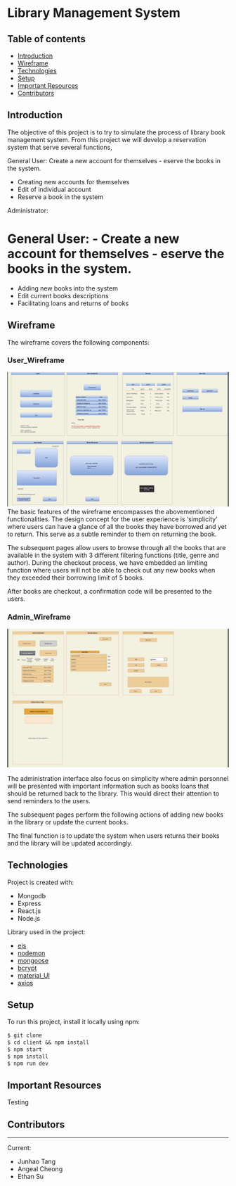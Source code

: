 # Library Management System

## Table of contents

- [Introduction](#introduction)
- [Wireframe](#wireframe)
- [Technologies](#technologies)
- [Setup](#setup)
- [Important Resources](#important-resources)
- [Contributors](#contributors)

## Introduction

The objective of this project is to try to simulate the process of library book management system. From this project we will develop a reservation system that serve several functions,

General User: Create a new account for themselves - eserve the books in the system.

- Creating new accounts for themselves
- Edit of individual account
- Reserve a book in the system

Administrator:

# General User: - Create a new account for themselves - eserve the books in the system.

- Adding new books into the system
- Edit current books descriptions
- Facilitating loans and returns of books

## Wireframe

The wireframe covers the following components:

### User_Wireframe

![User_wireframe](./readme_img/User_wireframe.png)
The basic features of the wireframe encompasses the abovementioned functionalities. The design concept for the user experience is ‘simplicity’ where users can have a glance of all the books they have borrowed and yet to return. This serve as a subtle reminder to them on returning the book.

The subsequent pages allow users to browse through all the books that are available in the system with 3 different filtering functions (title, genre and author). During the checkout process, we have embedded an limiting function where users will not be able to check out any new books when they exceeded their borrowing limit of 5 books.

After books are checkout, a confirmation code will be presented to the users.

### Admin_Wireframe

![Admin_wireframe](./readme_img/admin_wireframe.png)

The administration interface also focus on simplicity where admin personnel will be presented with important information such as books loans that should be returned back to the library. This would direct their attention to send reminders to the users.

The subsequent pages perform the following actions of adding new books in the library or update the current books.

The final function is to update the system when users returns their books and the library will be updated accordingly.

## Technologies

Project is created with:

- Mongodb
- Express
- React.js
- Node.js

Library used in the project:

- [ejs](https://www.npmjs.com/package/ejs)
- [nodemon](https://www.npmjs.com/package/nodemon)
- [mongoose](https://www.npmjs.com/package/mongoose)
- [bcrypt](https://www.npmjs.com/package/bcrypt)
- [material_UI](https://mui.com/)
- [axios](https://www.npmjs.com/package/axios)

## Setup

To run this project, install it locally using npm:

```
$ git clone
$ cd client && npm install
$ npm start
$ npm install
$ npm run dev
```

## Important Resources

Testing

## Contributors

---

Current:

- Junhao Tang
- Angeal Cheong
- Ethan Su
